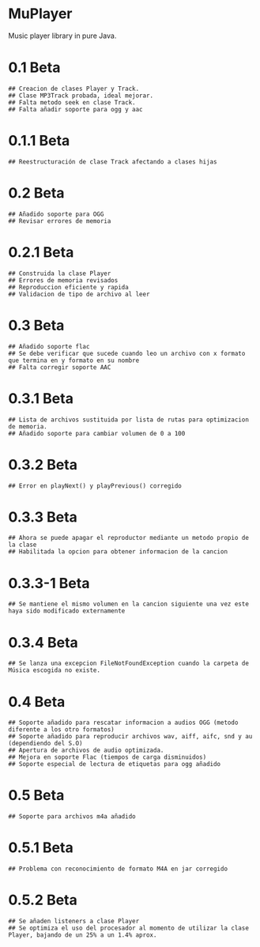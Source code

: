 # MuPlayer
Music player library in pure Java.

# 0.1 Beta
	## Creacion de clases Player y Track.
	## Clase MP3Track probada, ideal mejorar.
	## Falta metodo seek en clase Track.
	## Falta añadir soporte para ogg y aac
# 0.1.1 Beta
	## Reestructuración de clase Track afectando a clases hijas
# 0.2 Beta
	## Añadido soporte para OGG
	## Revisar errores de memoria
# 0.2.1 Beta
	## Construida la clase Player
	## Errores de memoria revisados
	## Reproduccion eficiente y rapida
	## Validacion de tipo de archivo al leer

# 0.3 Beta
	## Añadido soporte flac
	## Se debe verificar que sucede cuando leo un archivo con x formato que termina en y formato en su nombre
	## Falta corregir soporte AAC

# 0.3.1 Beta
	## Lista de archivos sustituida por lista de rutas para optimizacion de memoria.
	## Añadido soporte para cambiar volumen de 0 a 100	
# 0.3.2 Beta
	## Error en playNext() y playPrevious() corregido
# 0.3.3 Beta
	## Ahora se puede apagar el reproductor mediante un metodo propio de la clase
	## Habilitada la opcion para obtener informacion de la cancion
# 0.3.3-1 Beta
    ## Se mantiene el mismo volumen en la cancion siguiente una vez este haya sido modificado externamente
# 0.3.4 Beta
	## Se lanza una excepcion FileNotFoundException cuando la carpeta de Música escogida no existe.
# 0.4 Beta
	## Soporte añadido para rescatar informacion a audios OGG (metodo diferente a los otro formatos)
	## Soporte añadido para reproducir archivos wav, aiff, aifc, snd y au (dependiendo del S.O)
	## Apertura de archivos de audio optimizada.
	## Mejora en soporte Flac (tiempos de carga disminuidos)
	## Soporte especial de lectura de etiquetas para ogg añadido
# 0.5 Beta
	## Soporte para archivos m4a añadido
# 0.5.1 Beta
	## Problema con reconocimiento de formato M4A en jar corregido
# 0.5.2 Beta
	## Se añaden listeners a clase Player	
	## Se optimiza el uso del procesador al momento de utilizar la clase Player, bajando de un 25% a un 1.4% aprox.
